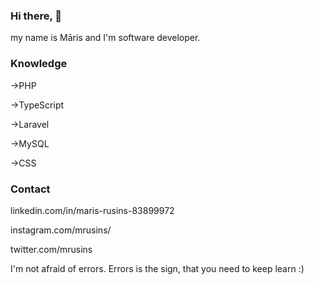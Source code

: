 ### Hi there, 👋

my name is Māris and I'm software developer.

### Knowledge

->PHP

->TypeScript

->Laravel

->MySQL

->CSS

### Contact

linkedin.com/in/maris-rusins-83899972 

instagram.com/mrusins/

twitter.com/mrusins



I'm not afraid of errors. Errors is the sign, that you need to keep learn :)

